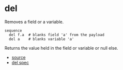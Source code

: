
# del

Removes a field or a variable.

```
sequence
  del f.a  # blanks field 'a' from the payload
  del a    # blanks variable 'a'
```

Returns the value held in the field or variable or null else.


* [source](https://github.com/floraison/flor/tree/master/lib/flor/pcore/del.rb)
* [del spec](https://github.com/floraison/flor/tree/master/spec/pcore/del_spec.rb)

